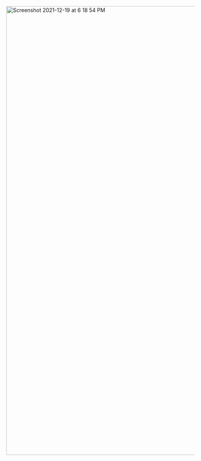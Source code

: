 
<img width="1198" alt="Screenshot 2021-12-19 at 6 18 54 PM" src="https://user-images.githubusercontent.com/39347063/146675441-636a6d48-6c94-4424-ba84-cb4e2fa04d75.png">
